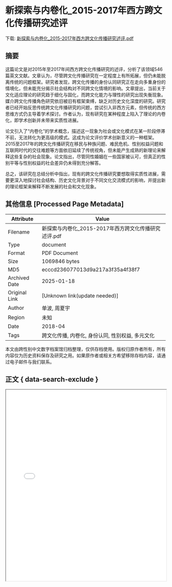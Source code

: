 # 新探索与内卷化_2015-2017年西方跨文化传播研究述评

<!-- tcd_download_link -->
下载: [新探索与内卷化_2015-2017年西方跨文化传播研究述评.pdf](新探索与内卷化_2015-2017年西方跨文化传播研究述评.pdf)
<!-- tcd_download_link_end -->

## 摘要

<!-- tcd_abstract -->
这篇论文是对2015年至2017年间西方跨文化传播研究的述评，分析了该领域546篇英文文献。文章认为，尽管跨文化传播研究在一定程度上有所拓展，但仍未能脱离传统的问题框架。研究者发现，跨文化传播的身份认同研究正在走向多重身份的情境化，但未能充分揭示社会结构对不同跨文化情境的影响。文章提出，当前关于文化适应理论的研究趋于细化与固化，而跨文化能力与理性的研究出现失衡现象。媒介跨文化传播角色研究依旧被旧有框架束缚，缺乏对历史文化深度的研究。研究者已经开始反思传统跨文化传播研究的问题，尝试引入非西方元素，但传统的西方思维方式仍主导着学术探讨。作者认为，现有研究在某种程度上陷入了理论的内卷化，即学术创新并未带来实质性进展。

论文引入了“内卷化”的学术概念，描述这一现象为社会或文化模式在某一阶段停滞不前，无法转化为更高级的模式。这成为论文评价学术创新意义的一种框架。2015至2017年的跨文化传播研究在移民与种族问题、难民危机、性别权益问题和互联网时代的交往难题等方面依旧延续了传统视角，但未能产生成熟的新理论来解释这些复杂的社会现象。论文指出，尽管同性婚姻在一些国家被认可，但真正的性别平等与性别权益的社会差异仍未得到充分解答。

总之，该研究在总结分析中指出，现有的跨文化传播研究要想取得实质性进展，需要更深入地探讨社会结构、历史文化背景对于不同文化交流模式的影响，并提出新的理论框架来解释不断发展的社会和文化现象。

<!-- tcd_abstract_end -->

## 其他信息 [Processed Page Metadata]

| Attribute       | Value                                  |
|-----------------|----------------------------------------|
| Filename        | 新探索与内卷化_2015-2017年西方跨文化传播研究述评.pdf                             |
| Type            | document                                 |
| Format          | PDF Document                               |
| Size            | 1069846 bytes                           |
| MD5             | ecccd236077013d9a217a3f35a4f38f7                                  |
| Archived Date   | 2025-01-18                             |
| Original Link   | [Unknown link(update needed)]                         |
| Author          | 单波, 周夏宇                               |
| Region          | 未知                               |
| Date            | 2018-04                                 |
| Tags            | 跨文化传播, 内卷化, 身份认同, 性别权益, 多元文化                                 |

本文由跨性别中文数字档案馆归档整理，仅供存档使用。版权归原作者所有，所有内容仅为历史资料保存及研究之用。如果原作者或相关方希望移除存档内容，请通过电子邮件与我们联系。

## 正文 { data-search-exclude }

<!-- tcd_main_text -->
<iframe src="../新探索与内卷化_2015-2017年西方跨文化传播研究述评.pdf" width="100%" height="600px">
    <p>无法显示PDF，请下载查看。</p>
</iframe>
<!-- tcd_main_text_end -->

